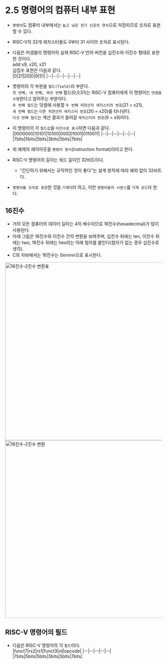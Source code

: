 # 2.5 명령어의 컴퓨터 내부 표현
- `명령어`도 컴퓨터 내부에서는 `높고 낮은 전기 신호의 연속`으로 저장되므로 숫자로 표현할 수 있다. 
- RISC-V의 32개 레지스터들도 0부터 31 사이의 숫자로 표시된다. <br />

- 다음은 어셈블리 명령어의 실제 RISC-V 언어 버전을 십진수와 이진수 형태로 표현한 것이다. <br />
add x9, x20, x21 <br />
십집수 표현은 다음과 같다. <br />
|0|21|20|0|9|51|
|--|--|--|--|--|--|

- 명령어의 각 부분을 `필드(field)`라 부른다. <br />
`첫 번째, 네 번째, 여섯 번째` 필드(0,0,51)는 RISC-V 컴퓨터에게 이 명령어는 `덧셈을 수행`한다고 알려주는 부분이다. <br />
`두 번째 필드`는 덧셈에 사용할 `두 번째 피연산자 레지스터의 번호`(21 = x21), <br />
`세 번째 필드`는 `다른 피연산자 레지스터 번호`(20 = x20)를 타나낸다. <br />
`다섯 번째 필드`는 계산 결과가 들어갈 `레지스터의 번호`(9 = x9)이다.

- 이 명령어의 각 `필드값`을 `이진수로 표시`하면 다음과 같다. <br />
|0000000|10101|10100|000|01001|0110011|
|--|--|--|--|--|--|
|7bits|5bits|5bits|3bits|5bits|7bits|

- 위 예제의 레이아웃을 `명령어 형식`(instruction format)이라고 한다.
- RISC-V 명령어의 길이는 워드 길이인 32비트이다.
    - "간단하기 위해서는 규칙적인 것이 좋다"는 설계 원칙에 따라 예외 없이 32비트다.
- `명령어를 숫자로 표현`한 것을 `기계어`라 하고, 이런 `명령어들의 시퀸스`를  `기계 코드`라 한다.

## 16진수
- 거의 모든 컴퓨터의 데이터 길이는 4의 배수이므로 16진수(hexadecimal)가 많이 사용된다. <br />
- 아래 그림은 16진수와 이진수 간의 변환을 보여주며, 십진수 뒤에는 ten, 이진수 뒤에는 two, 16진수 뒤에는 hex라는 아래 첨자를 붙인다(첨자가 없는 경우 십진수로 생각).
- C와 자바에서는 16진수는 0xnnnn으로 표시한다.

<img width="570" alt="16진수-2진수 변환표" src="https://user-images.githubusercontent.com/40673012/96657084-391ce700-137c-11eb-972d-eb771fac5e09.png">

<img width="570" alt="16진수-2진수 변환" src="https://user-images.githubusercontent.com/40673012/96657344-e98aeb00-137c-11eb-941f-356e67aa927b.png">

## RISC-V 명령어의 필드
- 다음은 RISC-V 명령어의 각 `필드`이다. <br />
|funct7|rs2|rs1|funct3|rd|opcode|
|--|--|--|--|--|
|7bits|5bits|5bits|3bits|5bits|7bits|


